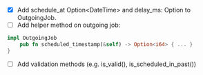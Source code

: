 - [x] Add schedule_at Option<DateTime<Utc>> and delay_ms: Option<u64> to OutgoingJob.
- [ ] Add helper method on outgoing job:
```rust
impl OutgoingJob
    pub fn scheduled_timestamp(&self) -> Option<i64> { ... }
}
```
- [ ] Add validation methods (e.g. is_valid(), is_scheduled_in_past())
